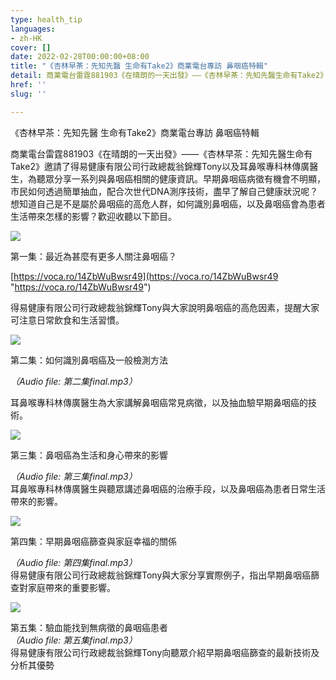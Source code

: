 ```yaml
---
type: health_tip
languages:
- zh-HK
cover: []
date: 2022-02-28T00:00:00+08:00
title: "《杏林早茶：先知先醫 生命有Take2》商業電台專訪 鼻咽癌特輯"
detail: 商業電台雷霆881903《在晴朗的一天出發》——《杏林早茶：先知先醫生命有Take2》邀請了得易健康有限公司行政總裁翁錦輝Tony以及耳鼻喉專科林傳廣醫生，為聽眾分享一系列與鼻咽癌相關的健康資訊。
href: ''
slug: ''

---
```

《杏林早茶：先知先醫 生命有Take2》商業電台專訪 鼻咽癌特輯

商業電台雷霆881903《在晴朗的一天出發》——《杏林早茶：先知先醫生命有Take2》邀請了得易健康有限公司行政總裁翁錦輝Tony以及耳鼻喉專科林傳廣醫生，為聽眾分享一系列與鼻咽癌相關的健康資訊。早期鼻咽癌病徵有機會不明顯，市民如何透過簡單抽血，配合次世代DNA測序技術，盡早了解自己健康狀況呢？想知道自己是不是屬於鼻咽癌的高危人群，如何識別鼻咽癌，以及鼻咽癌會為患者生活帶來怎樣的影響？歡迎收聽以下節目。

![](../images/crhk_ep01_final_high.jpg)

第一集：最近為甚麼有更多人關注鼻咽癌？

[https://voca.ro/14ZbWuBwsr49](https://voca.ro/14ZbWuBwsr49 "https://voca.ro/14ZbWuBwsr49")

得易健康有限公司行政總裁翁錦輝Tony與大家說明鼻咽癌的高危因素，提醒大家可注意日常飲食和生活習慣。

![](../images/crhk_ep02_final_high.jpg)

第二集：如何識別鼻咽癌及一般檢測方法

_（Audio file: 第二集final.mp3）_

耳鼻喉專科林傳廣醫生為大家講解鼻咽癌常見病徵，以及抽血驗早期鼻咽癌的技術。

![](../images/crhk_ep03_final_high.jpg)

第三集：鼻咽癌為生活和身心帶來的影響

_（Audio file: 第三集final.mp3）_  
耳鼻喉專科林傳廣醫生與聽眾講述鼻咽癌的治療手段，以及鼻咽癌為患者日常生活帶來的影響。

![](../images/crhk_ep04_final_high.jpg)

第四集：早期鼻咽癌篩查與家庭幸福的關係

_（Audio file: 第四集final.mp3）_  
得易健康有限公司行政總裁翁錦輝Tony與大家分享實際例子，指出早期鼻咽癌篩查對家庭帶來的重要影響。

![](../images/crhk_ep05_final_high.jpg)

第五集：驗血能找到無病徵的鼻咽癌患者  
_（Audio file: 第五集final.mp3）_  
得易健康有限公司行政總裁翁錦輝Tony向聽眾介紹早期鼻咽癌篩查的最新技術及分析其優勢